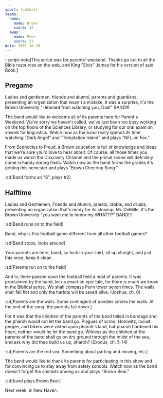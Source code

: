 ```yaml
---
sport: football
teams:
  home:
    name: Brown
    score: 14
  away:
    name: Penn
    score: 27
date: 2001-10-20
---
```


::script-note[This script was for parents' weekend. Thanks go out to all the Bible resources on the web, and King "Elvis" James for his version of said Book.]

## Pregame

Ladies and gentlemen, friends and alumni, parents and guardians, presenting an organization that wasn't a mistake, it was a surprise, it's the Brown University "I learned from watching you, Dad!" BAND!!!

The band would like to welcome all of its parents here for Parent's Weekend. We're sorry we haven't called, we've just been too busy working on the top floors of the Sciences Library, or studying for our oral exam on vowels for linguistics. Watch now as the band really spends its time watching "Dark Angel" and "Temptation Island" and plays "NFL on Fox."

From Sophocles to Freud, a Brown education is full of knowledge and ideas that we're sure you'd love to hear about. Of course, all those times you made us watch the Discovery Channel and the primal scene will definitely come in handy during finals. Watch now as the band forms the grades it's getting this semester and plays "Brown Cheering Song."

:sd[Band forms an "S", plays #2]

## Halftime

Ladies and Gentlemen, Friends and Alumni, priests, rabbis, and druids, presenting an organization that's ready for its closeup, Mr. DeMille, it's the Brown University "you want me to honor my WHAT?!?" BAND!!!

:sd[Band runs on to the field]

Band, why is this football game different from all other football games?

:sd[Band stops, looks around]

Your parents are here, band, so tuck in your shirt, sit up straight, and just this once, keep it clean.

:sd[Parents run on to the field]

And lo, there passed upon the football field a host of parents. It was proclaimed by the band, let us enact an epic tale, for there is much we know in the Biblical sense. We shall compass Penn tower seven times. The walls shall fall flat and only the harlots will be saved alive. (Joshua, ch. 6)

:sd[Parents are the walls. Some contingent of bandies circles the walls. At the end of the song, the parents fall down.]

For it was that the children of the parents of the band toiled in bondage and the pharoh would not let the band go. Plagues of scrod, Horowitz, locust people, and bikers were visted upon pharoh's land, but pharoh hardened his heart, neither would he let the band go. Witness as the children of the parents of the band shall go on dry ground through the midst of the sea, and ask why did thee build us up, pharoh? (Exodus, ch. 5-14)

:sd[Parents are the red sea. Something about parting and moving, etc.]

The band would like to thank its parents for participating in this show and for convincing us to stay away from safety schools. Watch now as the band doesn't forget the animists among us and plays "Brown Bear."

:sd[band plays Brown Bear]

Next week, in New Haven.

